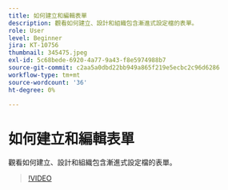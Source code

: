 ```yaml
---
title: 如何建立和編輯表單
description: 觀看如何建立、設計和組織包含漸進式設定檔的表單。
role: User
level: Beginner
jira: KT-10756
thumbnail: 345475.jpeg
exl-id: 5c68bede-6920-4a77-9a43-f8e5974988b7
source-git-commit: c2aa5a0dbd22bb949a865f219e5ecbc2c96d6286
workflow-type: tm+mt
source-wordcount: '36'
ht-degree: 0%

---
```


# 如何建立和編輯表單

觀看如何建立、設計和組織包含漸進式設定檔的表單。

>[!VIDEO](https://video.tv.adobe.com/v/345475/?quality=12&learn=on)
